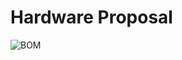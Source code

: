 # Hardware Proposal

![BOM](https://github.com/EGR314Team308/Team308.github.io/assets/156870072/ac0497c5-9570-4694-89c2-73c6240dd54e)
